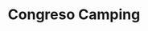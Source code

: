 ---
title: "Congreso Camping"
url: /ciudad-autonoma-de-buenos-aires/congreso-camping/
shop: Outdoor
---